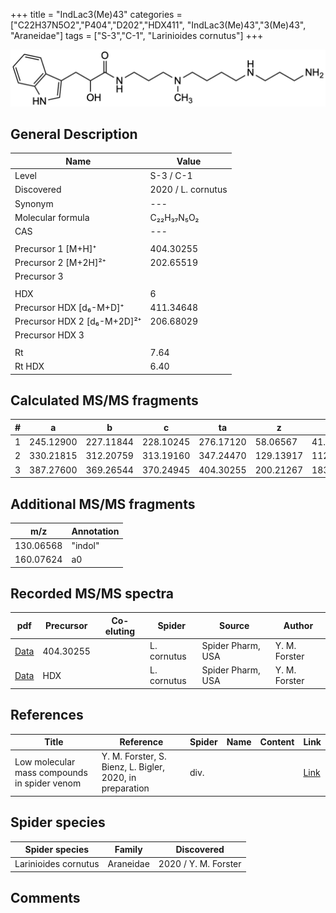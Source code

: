 +++
title = "IndLac3(Me)43"
categories = ["C22H37N5O2","P404","D202","HDX411",
"IndLac3(Me)43","3(Me)43",
"Araneidae"]
tags = ["S-3","C-1",
"Larinioides cornutus"]
+++

![](/img/IndLac3(Me)43.png)

## General Description

| Name                       | Value              |
|----------------------------|--------------------|
| Level                      | S-3 / C-1          |
| Discovered                 | 2020 / L. cornutus |
| Synonym                    | ---                |
| Molecular formula          | C₂₂H₃₇N₅O₂                   |
| CAS                        | ---                |
|                            |                    |
| Precursor 1 [M+H]⁺          | 404.30255           |
| Precursor 2 [M+2H]²⁺        | 202.65519           |
| Precursor 3                |                    |
|                            |                    |
| HDX                        | 6                   |
| Precursor HDX   [d₆-M+D]⁺   | 411.34648                   |
| Precursor HDX 2 [d₆-M+2D]²⁺ | 206.68029                   |
| Precursor HDX 3            |                    |
|                            |                    |
| Rt                         | 7.64                   |
| Rt HDX                     | 6.40                   |

## Calculated MS/MS fragments

| # | a         | b         | c         | ta        | z         | y         | tz        |
|---|-----------|-----------|-----------|-----------|-----------|-----------|-----------|
| 1 | 245.12900 | 227.11844 | 228.10245 | 276.17120 | 58.06567 | 41.03912 | 75.09222 |
| 2 | 330.21815 | 312.20759 | 313.19160 | 347.24470 | 129.13917 | 112.11262 | 160.18137 |
| 3 | 387.27600 | 369.26544 | 370.24945 | 404.30255 | 200.21267 | 183.18612 | 217.23922 |

## Additional MS/MS fragments

| m/z        | Annotation |
|------------|------------|
| 130.06568  | "indol"    |
| 160.07624  | a0         |

## Recorded MS/MS spectra

| pdf                                             | Precursor | Co-eluting | Spider      | Source                       | Author        |
|-------------------------------------------------|-----------|------------|-------------|------------------------------|---------------|
| [Data](/pdf/L-cornutus/404_IndLac3(Me)43_Lc.pdf) | 404.30255 |           | L. cornutus | Spider Pharm, USA | Y. M. Forster |
| [Data](/pdf/L-cornutus/404_IndLac3(Me)43_Lc_HDX.pdf) | HDX |           | L. cornutus | Spider Pharm, USA | Y. M. Forster |


## References

| Title | Reference | Spider | Name | Content | Link |
|-------|-----------|--------|------|---------|------|
| Low molecular mass compounds in spider venom      | Y. M. Forster, S. Bienz, L. Bigler, 2020, in preparation          | div.       |   |   | [Link](unknown) |

## Spider species

| Spider species     | Family     | Discovered           |
|--------------------|------------|----------------------|
| Larinioides cornutus | Araneidae | 2020 / Y. M. Forster |


## Comments